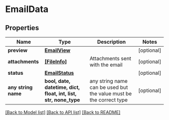 # EmailData


## Properties
Name | Type | Description | Notes
------------ | ------------- | ------------- | -------------
**preview** | [**EmailView**](EmailView.md) |  | [optional] 
**attachments** | [**[FileInfo]**](FileInfo.md) | Attachments sent with the email | [optional] 
**status** | [**EmailStatus**](EmailStatus.md) |  | [optional] 
**any string name** | **bool, date, datetime, dict, float, int, list, str, none_type** | any string name can be used but the value must be the correct type | [optional]

[[Back to Model list]](../README.md#documentation-for-models) [[Back to API list]](../README.md#documentation-for-api-endpoints) [[Back to README]](../README.md)


